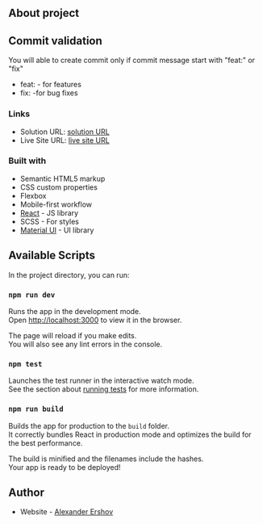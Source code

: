 ## About project

## Commit validation

You will able to create commit only if commit message start with "feat:" or "fix"

- feat: - for features
- fix: -for bug fixes

### Links

- Solution URL: [solution URL](https://github.com/ASErshov/ASErshov.github.io)
- Live Site URL: [live site URL](https://ASErshov.github.io/)

### Built with

- Semantic HTML5 markup
- CSS custom properties
- Flexbox
- Mobile-first workflow
- [React](https://reactjs.org/) - JS library
- SCSS - For styles
- [Material UI](https://mui.com/) - UI library

## Available Scripts

In the project directory, you can run:

### `npm run dev`

Runs the app in the development mode.\
Open [http://localhost:3000](http://localhost:3000) to view it in the browser.

The page will reload if you make edits.\
You will also see any lint errors in the console.

### `npm test`

Launches the test runner in the interactive watch mode.\
See the section about [running tests](https://facebook.github.io/create-react-app/docs/running-tests) for more information.

### `npm run build`

Builds the app for production to the `build` folder.\
It correctly bundles React in production mode and optimizes the build for the best performance.

The build is minified and the filenames include the hashes.\
Your app is ready to be deployed!

## Author

- Website - [Alexander Ershov](https://www.linkedin.com/in/alexandr-ershov-130311251/)
